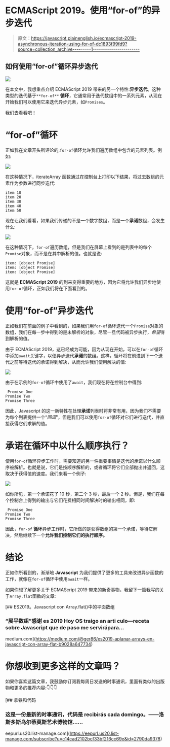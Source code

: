 # ECMAScript 2019。使用“for-of”的异步迭代

> 原文：<https://javascript.plainenglish.io/ecmascript-2019-asynchronous-iteration-using-for-of-dc1893f99fd9?source=collection_archive---------1----------------------->

## 如何使用“for-of”循环异步迭代

![](img/c8acfcedbf44c3eb75d0866b7f6de894.png)

在本文中，我想重点介绍 ECMAScript 2019 带来的另一个特性:**异步迭代**。这种类型的迭代基于`**for-of**` **循环**，它通常用于迭代数组中的一系列元素，从现在开始我们可以使用它来迭代异步元素，如`Promises`。

我们去看看吧！

# “for-of”循环

正如我在文章开头所评论的,`for-of`循环允许我们遍历数组中包含的元素列表。例如:

![](img/70c68d16d935602006fb8d6b79e479ae.png)

在这种情况下，iterateArray 函数通过在控制台上打印以下结果，将过去数组的元素作为参数进行同步迭代:

```
item 10
item 20
item 30
item 40
item 50
```

现在让我们看看，如果我们传递的不是一个数字数组，而是一个**承诺**数组，会发生什么:

![](img/4f55b08f22ab456f1268ac600fe59c15.png)

在这种情况下，`for-of`遍历数组，但是我们在屏幕上看到的是列表中的每个`Promise`对象，而不是在其中解析的值。也就是说:

```
item: [object Promise]
item: [object Promise]
item: [object Promise]
```

这就是 **ECMAScript 2019** 的到来变得重要的地方，因为它将允许我们异步地使用`for-of`循环，正如我们将在下面看到的。

# 使用“for-of”异步迭代

正如我们在前面的例子中看到的，如果我们用`for-of`循环迭代一个`Promise`对象的数组，我们在每一步中得到的是未解析的对象，尽管一旦代码被异步执行，*希望*得到解析的值。

由于 ECMAScript 2019，这已经成为可能，因为从现在开始，可以在`for-of`循环中添加`await`关键字，以便异步迭代**承诺**的数组。这样，循环将在前进到下一个迭代之前等待迭代的承诺得到解决，从而允许我们使用解决的值:

![](img/74266beb287c85cfec1129d6dba44f87.png)

由于在示例的`for-of`循环中使用了`await`，我们现在将在控制台中得到:

```
 Promise One
Promise Two
Promise Three 
```

因此，Javascript 的这一新特性在处理**承诺**列表时将非常有用，因为我们不需要为每个列表提供一个“*回调*”，但是我们可以使用`for-of`循环对它们进行迭代，并直接获得它们求解的值。

# 承诺在循环中以什么顺序执行？

使用`for-of`循环异步工作时，需要知道的另一件重要事情是迭代的承诺以什么顺序被解析。也就是说，它们是按顺序解析的，或者循环将它们全部抛出并返回，这取决于获得值的速度。我们来看一个例子:

![](img/e176adc7b1fb56b11dbc62925046fd22.png)

如你所见，第一个承诺花了 10 秒，第二个 3 秒，最后一个 2 秒。但是，我们在每个控制台上得到的输出与它们花费相同时间解决时的输出相同，即:

```
 Promise One
Promise Two
Promise Three
```

因此，`for-of` **循环**异步工作时，它所做的是获得数组的第一个承诺，等待它解决，然后继续下一个**允许我们控制它们的执行顺序。**

# 结论

正如你所看到的，渐渐地 **Javascript** 为我们提供了更多的工具来改进异步函数的工作，就像在`for-of`循环中使用`await`一样。

如果你想了解更多关于 ECMAScript 2019 带来的新奇事物，我留下一篇我写的关于`Array.flat`函数的文章:

[](https://medium.com/@ger86/es2019-aplanar-arrays-en-javascript-con-array-flat-b9028a647734) [## ES2019。Javascript con Array.flat()中的平面数组

### “展平数组”感谢 es 2019 Hoy OS traigo an arti culo—receta sobre Javascript que de paso me servirápara…

medium.com](https://medium.com/@ger86/es2019-aplanar-arrays-en-javascript-con-array-flat-b9028a647734) 

# 你想收到更多这样的文章吗？

如果你喜欢这篇文章，我鼓励你订阅我每周日发送的时事通讯，里面有类似的出版物和更多的推荐内容:👇👇👇

[](https://eepurl.us20.list-manage.com/subscribe?u=c14cad2102bcf33bf216cc69e&id=2790da9378) [## 拿铁和代码

### 这是一份最新的时事通讯，代码是 recibirás cada domingo。——洛斯多斯乌尔蒂莫斯艺术博物馆……

eepurl.us20.list-manage.com](https://eepurl.us20.list-manage.com/subscribe?u=c14cad2102bcf33bf216cc69e&id=2790da9378)